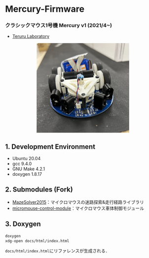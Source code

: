 # Mercury-Firmware

### クラシックマウス1号機 Mercury v1 (2021/4~)
- [Teruru Laboratory](https://teruru-52.github.io/tags/%E3%83%9E%E3%82%A4%E3%82%AF%E3%83%AD%E3%83%9E%E3%82%A6%E3%82%B9/)
<div style="text-align: center;">
    <img src="assets/mercury.jpg" width="300">
</div>

## 1. Development Environment
- Ubuntu 20.04
- gcc 9.4.0
- GNU Make 4.2.1
- doxygen 1.8.17

## 2. Submodules (Fork)
- [MazeSolver2015](https://github.com/idt12312/MazeSolver2015)：マイクロマウスの迷路探索&走行経路ライブラリ
- [micromouse-control-module](https://github.com/kerikun11/micromouse-control-module)：マイクロマウス車体制御モジュール

## 3. Doxygen
```
doxygen
xdg-open docs/html/index.html
```
`docs/html/index.html`にリファレンスが生成される． 
